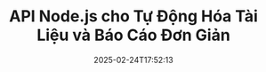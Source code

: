 ---
############################# Static ############################
layout: "landing"
date: 2025-02-24T17:52:13
draft: false

lang: vi
product: "Assembly"
product_tag: "assembly"
platform: "Node.js via Java"
platform_tag: "nodejs-java"

############################# Drop-down ############################
supported_platforms:
  items:
    # supported_platforms loop
    - title: ".NET"
      tag: "net"
    # supported_platforms loop
    - title: "Java"
      tag: "java"
    # supported_platforms loop
    - title: "Node.js"
      tag: "nodejs-java"

############################# Head ############################
head_title: "Bộ Công Cụ Node.js để Xây Dựng, Tự Động Hóa và Tùy Chỉnh Tài Liệu"
head_description: "Thư viện Node.js để tự động hóa quy trình làm việc tài liệu. Tạo tệp PDF, Word, Excel, PowerPoint, HTML và email từ các mẫu của bạn."

############################# Header ############################
title: "API Node.js cho Tự Động Hóa Tài Liệu và Báo Cáo Đơn Giản"
description: "Tối ưu hóa việc tạo báo cáo JavaScript bằng cách kết hợp dữ liệu của bạn với các mẫu đã được xây dựng sẵn."
words:
  for: "cho"

actions:
  main: "Bắt Đầu Dùng Thử Trên NPM"
  main_link: "https://www.npmjs.com/package/@groupdocs/groupdocs.assembly"
  alt: "Cấp phép"
  alt_link: "https://purchase.groupdocs.com/pricing/assembly/nodejs-java/"
  title: "Bạn đã sẵn sàng bắt đầu chưa?"
  description: "Hãy thử các tính năng của GroupDocs.Assembly miễn phí hoặc yêu cầu cấp phép."

release:
  title: "Phiên bản {0} đã được phát hành"
  notes: "Xem điều gì mới"
  downloads: "Tải xuống"
  link: "https://releases.groupdocs.com/assembly/nodejs-java/"

code:
  title: "Tạo Biểu Đồ Trong Tài Liệu Word Sử Dụng Node.js"
  more: "Thêm ví dụ"
  more_link: "https://github.com/groupdocs-assembly/GroupDocs.Assembly-for-Node.js-via-Java/"
  install: "npm i @groupdocs/groupdocs.assembly"
  content: |
    ```javascript {style=abap}
    const assemblyLib = require('@groupdocs/groupdocs.assembly');

    // Đường dẫn đến mẫu chính
    const template = "chart_template.docx";

    // Lấy dữ liệu năng suất của các quản lý từ nguồn
    const data_table = 
        new assemblyLib.DocumentTable("Managers.json", 1);

    // Tạo một thể hiện của DataSourceInfo với dữ liệu
    const data 
        = new assemblyLib.DataSourceInfo(data_table, "managers");

    // Đặt màu sắc biểu đồ bằng cách sử dụng DataSourceInfo khác
    const design = 
        new assemblyLib.DataSourceInfo("red", "color");

    // Điền mẫu bằng dữ liệu và lưu vào đầu ra
    const asm = new assemblyLib.DocumentAssembler();
    asm.assembleDocument(template, "result.docx", data, design);
    ```

############################# Overview ############################
overview:
  enable: true
  title: "Tổng quan về GroupDocs.Assembly"
  description: "Thư viện Node.js được xây dựng để tạo tài liệu theo cách lập trình với việc xử lý dữ liệu tích hợp."
  features:
    # feature loop
    - title: "Tích Hợp Dữ Liệu Kinh Doanh Vào Mẫu Với JavaScript"
      content: "Tạo báo cáo chuyên nghiệp bằng cách nhúng JSON, XML hoặc dữ liệu khác vào mẫu với GroupDocs.Assembly for Node.js via Java."

    # feature loop
    - title: "Quản Lý Nội Dung Nhúng"
      content: "Tự động điền bảng, biểu đồ và các hình ảnh khác trong tài liệu của bạn bằng cách sử dụng dữ liệu bên ngoài."

    # feature loop
    - title: "Tùy Chọn Tùy Biến"
      content: "GroupDocs.Assembly for Node.js via Java cho phép bạn thêm các tính năng như mã vạch, lấy dữ liệu từ URL và xuất tệp trong nhiều định dạng khác nhau."

############################# Platforms ############################
platforms:
  enable: true
  title: "Tính độc lập của nền tảng"
  description: "GroupDocs.Assembly for Node.js via Java tích hợp mượt mà với các hệ điều hành, framework và trình quản lý gói hàng đầu."
  items:
    # platform loop
    - title: "Amazon"
      image: "amazon"
    # platform loop
    - title: "Docker"
      image: "docker"
    # platform loop
    - title: "Azure"
      image: "azure"
    # platform loop
    - title: "Eclipse"
      image: "eclipse"
    # platform loop
    - title: "IntelliJ"
      image: "intellij"
    # platform loop
    - title: "Windows"
      image: "windows"
    # platform loop
    - title: "Linux"
      image: "linux"
    # platform loop
    - title: "Maven"
      image: "maven"

############################# File formats ############################
formats:
  enable: true
  title: "Các định dạng tệp được hỗ trợ"
  description: |
    GroupDocs.Assembly for Node.js via Java hỗ trợ một loạt [định dạng tài liệu](https://docs.groupdocs.com/assembly/nodejs-java/supported-document-formats/).
  groups:
    # group loop
    - color: "green"
      content: |
        ### Định dạng Microsoft Office
        * **Word:**  DOCX, DOC, DOCM, DOT, DOTX, DOTM, RTF, WordprocessingML
        * **Excel:** XLSX, XLS, XLSM, XLSB, XLTM, XLT, XLTM, XLTX, SpreadsheetML
        * **PowerPoint:** PPT, PPTX, PPTM, PPS, PPSX, PPSM, POTM, POTX
    # group loop
    - color: "blue"
      content: |
        ### Hình ảnh & Định dạng Khác
        * **Di động:** PDF
        * **Hình ảnh:** SVG, TIFF
        * **Định dạng văn phòng khác:** ODT, OTT, OTS, ODS, ODP, OTP
      # group loop
    - color: "red"
      content: |
        ### Định dạng khác
        * **Web:** HTML, MHTML
        * **Email:** EML, MSG, EMLX
        * **Khác:** EPUB, MD

############################# Features ############################
features:
  enable: true
  title: "Các Tính Năng Cốt Lõi Của GroupDocs.Assembly"
  description: "Tạo tài liệu và báo cáo động với các công cụ quản lý dữ liệu mạnh mẽ."

  items:
    # feature loop
    - icon: "preview"
      title: "Hình Ảnh Dữ Liệu Đầy Đủ"
      content: "Chèn đầy đủ biểu đồ, bảng, hình ảnh và danh sách vào tài liệu của bạn với tùy chỉnh hoàn toàn."

    # feature loop
    - icon: "manipulate"
      title: "Chuyển Đổi Dữ Liệu Của Bạn"
      content: "Sử dụng các công cụ như công thức và sắp xếp để cấu trúc và hiển thị thông tin hiệu quả."

    # feature loop
    - icon: "two_pages"
      title: "Tính Tương Thích Định Dạng Rộng"
      content: "Làm việc liền mạch với các định dạng tệp phổ biến cho mẫu và đầu ra."

    # feature loop
    - icon: "document_settings"
      title: "Tùy Chỉnh Mẫu Cao Cấp"
      content: "Định dạng các mẫu với các tùy chọn kiểu dáng số, chữ cái và các kiểu khác."

    # feature loop
    - icon: "text"
      title: "Tạo Mã Vạch Động"
      content: "Tạo và nhúng hình ảnh mã vạch trực tiếp vào tài liệu của bạn theo yêu cầu."

    # feature loop
    - icon: "add"
      title: "Tùy Chỉnh Kiểu Chữ Linh Hoạt"
      content: "Áp dụng các kiểu chữ như chữ viết hoa hoặc chữ cái đầu tiên trong mẫu của bạn một cách dễ dàng."

    # feature loop
    - icon: "manipulate"
      title: "Chèn Nội Dung Động"
      content: "Bao gồm nội dung từ các tệp bên ngoài một cách động trong quá trình tạo tài liệu."

    # feature loop
    - icon: "convert"
      title: "Xuất Sang Nhiều Định Dạng"
      content: "Lưu tài liệu ở nhiều định dạng với các cấu hình mà bạn chỉ định."

    # feature loop
    - icon: "update"
      title: "Nhúng Media Động"
      content: "Chèn hình ảnh hoặc các yếu tố khác bằng cách sử dụng dữ liệu Base64 khi tạo tài liệu."

############################# Code samples ############################
code_samples:
  enable: true
  title: "Mẫu mã"
  description: "Khám phá các ví dụ thực tiễn về cách sử dụng GroupDocs.Assembly cho các tác vụ phổ biến."
  items:
    # code sample loop
    - title: "Thêm Danh Sách Có Dấu Chấm Trong Tài Liệu Word"
      content: |
        Xem cách tạo [danh sách có dấu chấm](https://docs.groupdocs.com/assembly/nodejs-java/bulleted-list-in-word-processing-document/) trong tài liệu Word để tổ chức dữ liệu hiệu quả. Ví dụ này minh họa cách tạo một danh sách có dấu chấm bằng GroupDocs.Assembly.
        {{< landing/code title="Thêm Danh Sách Có Dấu Chấm Trong Tài Liệu Word">}}
        ```javascript {style=abap}
        // Chèn mẫu này vào trang tài liệu:
        // Các chỉ số hiệu suất của các quản lý
        // . <<foreach [in products]>><<[ProductName]>>
        // <</foreach>>

        const assemblyLib = require('@groupdocs/groupdocs.assembly');

        // Chỉ định đường dẫn mẫu
        const template = "Bulleted List Template.docx";

        // Đặt đường dẫn tệp đầu ra
        const result = "Result Report.docx"

        // Lấy dữ liệu của các quản lý từ nguồn JSON
        const dataSource = new assemblyLib.JsonDataSource("Report data.json");
        const data = new assemblyLib.DataSourceInfo(dataSource, "managers")

        // Tạo báo cáo với dữ liệu đã được lấp đầy
        const assembler = new assemblyLib.DocumentAssembler();
        assembler.assembleDocument(template, result, data);
        ```
        {{< /landing/code >}}
    # code sample loop
    - title: "Chèn Biểu Đồ Bánh Vào PowerPoint"
      content: |
        Tìm hiểu cách sử dụng các mẫu và XML để thêm [biểu đồ bánh](https://docs.groupdocs.com/assembly/nodejs-java/pie-chart-in-presentation-document/) vào bài thuyết trình của bạn. Nâng cao báo cáo của bạn với biểu đồ bánh để trình bày dữ liệu một cách trực quan và rõ ràng.
        {{< landing/code title="Chèn Biểu Đồ Bánh Vào PowerPoint">}}
        ```javascript {style=abap} 
        // Thêm mẫu tiêu đề biểu đồ vào bài thuyết trình:
        // Doanh thu của khách hàng <<foreach [in customers]>> 
        // <<x [CustomerName]>>

        // Cũng bao gồm mẫu dữ liệu biểu đồ:
        // Total Order Price<<foreach [in customers]>> 
        // <<x [CustomerName]>>

        const assemblyLib = require('@groupdocs/groupdocs.assembly');

        // Chỉ định đường dẫn đến mẫu biểu đồ
        const template = "Pie Chart Template.pptx";

        // Đặt đường dẫn tệp đầu ra
        const result = "Result Report.pptx"

        // Lấy dữ liệu của khách hàng từ nguồn XML
        const dataSource = new assemblyLib.JsonDataSource("Chart data.xml");
        const data = new assemblyLib.DataSourceInfo(dataSource, "customers")

        // Tạo biểu đồ và lưu kết quả
        const assembler = new assemblyLib.DocumentAssembler();
        assembler.assembleDocument(template, result, data);
        ```
        {{< /landing/code >}}

---